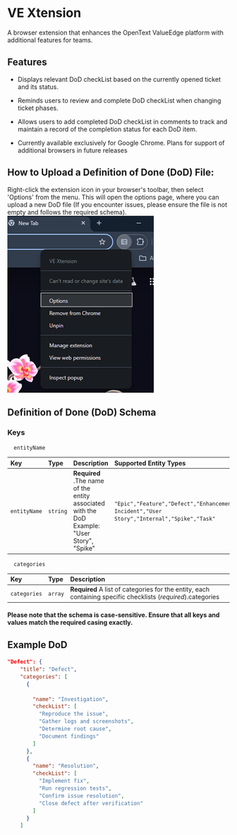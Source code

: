 # VE Xtension
A browser extension that enhances the OpenText ValueEdge platform with additional features for teams.

## Features
- Displays relevant DoD checkList based on the currently opened ticket and its status.

- Reminds users to review and complete DoD checkList when changing ticket phases.

- Allows users to add completed DoD checkList in comments to track and maintain a record of the completion status for each DoD item.

- Currently available exclusively for Google Chrome. Plans for support of additional browsers in future releases

## How to Upload a Definition of Done (DoD) File:
Right-click the extension icon in your browser's toolbar, then select 'Options' from the menu. This will open the options page, where you can upload a new DoD file (If you encounter issues, please ensure the file is not empty and follows the required schema).
![Screenshot for optionpage](Screenshots/Optionpage.png)

## Definition of Done (DoD) Schema 

### Keys

```
  entityName
```

| Key | Type     | Description                | Supported Entity Types|
| :-------- | :------- | :------------------------- |:------------------------- |
| `entityName` | `string` | **Required** .The name of the entity associated with the DoD Example: "User Story", "Spike"  | `"Epic","Feature","Defect","Enhancement","CPE Incident","User Story","Internal","Spike","Task"`



```http
  categories
```

| Key | Type     | Description                       |
| :-------- | :------- | :-------------------------------- |
| `categories`      | `array` | **Required** A list of categories for the entity, each containing specific checklists (*required*).categories |

#### Please note that the schema is case-sensitive. Ensure that all keys and values match the required casing exactly.


## Example DoD

```JSON
"Defect": {
    "title": "Defect",
    "categories": [
      {
        
        "name": "Investigation",
        "checkList": [
          "Reproduce the issue",
          "Gather logs and screenshots",
          "Determine root cause",
          "Document findings"
        ]
      },
      {
        "name": "Resolution",
        "checkList": [
          "Implement fix",
          "Run regression tests",
          "Confirm issue resolution",
          "Close defect after verification"
        ]
      }
    ]
```